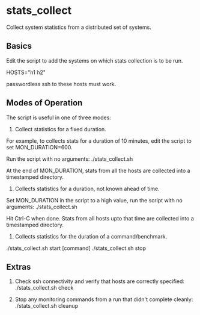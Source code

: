 # stats_collect
Collect system statistics from a distributed set of systems.


## Basics

Edit the script to add the systems on which stats collection is to be run.

HOSTS="h1 h2"

passwordless ssh to these hosts must work.

## Modes of Operation 

The script is useful in one of three modes:

1. Collect statistics for a fixed duration.

For example, to collects stats for a duration of 10 minutes, edit the
script to set MON_DURATION=600.

Run the script with no arguments:
./stats_collect.sh

At the end of MON_DURATION, stats from all the hosts are collected
into a timestamped directory.

1. Collects statistics for a duration, not known ahead of time.

Set MON_DURATION in the script to a high value, run the script with no
arguments:
./stats_collect.sh

Hit Ctrl-C when done. Stats from all hosts upto that time are
collected into a timestamped directory.


1. Collects statistics for the duration of a command/benchmark.

./stats_collect.sh start
[command]
./stats_collect.sh stop


## Extras

1. Check ssh connectivity and verify that hosts are correctly specified:
./stats_collect.sh check

1. Stop any monitoring commands from a run that didn't complete cleanly:
./stats_collect.sh cleanup

